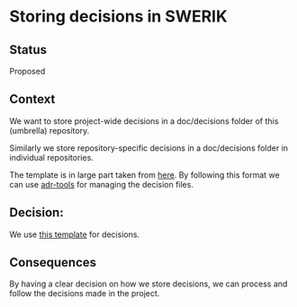 # Storing decisions in SWERIK

## Status

Proposed

## Context

We want to store project-wide decisions in a doc/decisions folder of this (umbrella) repository.

Similarly we store repository-specific decisions in a doc/decisions folder in individual repositories.

The template is in large part taken from [here](https://github.com/joelparkerhenderson/architecture-decision-record/tree/main/locales/en/templates/decision-record-template-by-michael-nygard). By following this format we can use [adr-tools](https://github.com/npryce/adr-tools) for managing the decision files.


## Decision:
We use [this template](https://raw.githubusercontent.com/swerik-project/the-swedish-parliament-corpus/decision-1/docs/decisions/decision-template.md) for decisions.



## Consequences
By having a clear decision on how we store decisions, we can process and follow the decisions made in the project.
